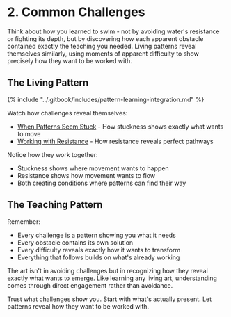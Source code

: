 # 2. Common Challenges

Think about how you learned to swim - not by avoiding water's resistance or fighting its depth, but by discovering how each apparent obstacle contained exactly the teaching you needed. Living patterns reveal themselves similarly, using moments of apparent difficulty to show precisely how they want to be worked with.

## The Living Pattern

{% include "../.gitbook/includes/pattern-learning-integration.md" %}

Watch how challenges reveal themselves:

* [When Patterns Seem Stuck](1/) - How stuckness shows exactly what wants to move
* [Working with Resistance](../1/2/2.md) - How resistance reveals perfect pathways

Notice how they work together:

* Stuckness shows where movement wants to happen
* Resistance shows how movement wants to flow
* Both creating conditions where patterns can find their way

## The Teaching Pattern

Remember:

* Every challenge is a pattern showing you what it needs
* Every obstacle contains its own solution
* Every difficulty reveals exactly how it wants to transform
* Everything that follows builds on what's already working

The art isn't in avoiding challenges but in recognizing how they reveal exactly what wants to emerge. Like learning any living art, understanding comes through direct engagement rather than avoidance.

Trust what challenges show you. Start with what's actually present. Let patterns reveal how they want to be worked with.
